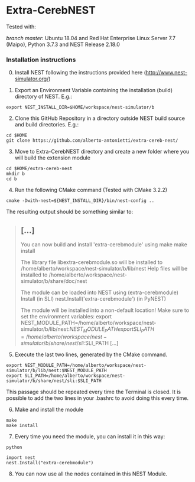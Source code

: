 # Extra-CerebNEST

Tested with:

*branch master*: Ubuntu 18.04 and Red Hat Enterprise Linux Server 7.7 (Maipo), Python 3.7.3 and NEST Release 2.18.0


### Installation instructions

0. Install NEST following the instructions provided here (http://www.nest-simulator.org/)

1. Export an Environment Variable containing the installation (build) directory of NEST. E.g.:
```
export NEST_INSTALL_DIR=$HOME/workspace/nest-simulator/b
```
2. Clone this GitHub Repository in a directory outside NEST build source and build directories. E.g.:
```
cd $HOME
git clone https://github.com/alberto-antonietti/extra-cereb-nest/
```
3. Move to Extra-CerebNEST directory and create a new folder where you will build the extension module
```
cd $HOME/extra-cereb-nest
mkdir b
cd b
```
4. Run the following CMake command (Tested with CMake 3.2.2)
```
cmake -Dwith-nest=${NEST_INSTALL_DIR}/bin/nest-config ..
```

The resulting output should be something similar to:
> [...]
>-------------------------------------------------------
>
>You can now build and install 'extra-cerebmodule' using
>  make
>  make install
>
>The library file libextra-cerebmodule.so will be installed to
>  /home/alberto/workspace/nest-simulator/b/lib/nest
>Help files will be installed to
>  /home/alberto/workspace/nest-simulator/b/share/doc/nest
>
>The module can be loaded into NEST using
>  (extra-cerebmodule) Install        (in SLI)
>  nest.Install('extra-cerebmodule')  (in PyNEST)
>
>The module will be installed into a non-default location!
>Make sure to set the environment variables:
>  export NEST_MODULE_PATH=/home/alberto/workspace/nest-simulator/b/lib/nest:$NEST_MODULE_PATH
>  export SLI_PATH=/home/alberto/workspace/nest-simulator/b/share/nest/sli:$SLI_PATH
> [...]

5. Execute the last two lines, generated by the CMake command. 
```
export NEST_MODULE_PATH=/home/alberto/workspace/nest-simulator/b/lib/nest:$NEST_MODULE_PATH
export SLI_PATH=/home/alberto/workspace/nest-simulator/b/share/nest/sli:$SLI_PATH
```
This passage should be repeated every time the Terminal is closed. It is possible to add the two lines in your \.bashrc to avoid doing this every time.

6. Make and install the module
```
make
make install
```

7. Every time you need the module, you can install it in this way:
```
python

```

```
import nest
nest.Install("extra-cerebmodule")

```

8. You can now use all the nodes contained in this NEST Module.

